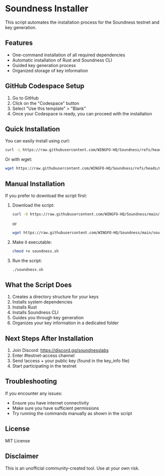 # Soundness Installer

This script automates the installation process for the Soundness testnet and key generation.

## Features

- One-command installation of all required dependencies
- Automatic installation of Rust and Soundness CLI
- Guided key generation process
- Organized storage of key information

## GitHub Codespace Setup

1. Go to GitHub
2. Click on the "Codespace" button
3. Select "Use this template" > "Blank"
4. Once your Codespace is ready, you can proceed with the installation

## Quick Installation

You can easily install using curl:

```bash
curl -L https://raw.githubusercontent.com/WINGFO-HQ/Soundness/refs/heads/main/soundness.sh -o soundness.sh && chmod +x soundness.sh && ./soundness.sh

```

Or with wget:

```bash
wget https://raw.githubusercontent.com/WINGFO-HQ/Soundness/refs/heads/main/soundness.sh && chmod +x soundness.sh && ./soundness.sh

```

## Manual Installation

If you prefer to download the script first:

1. Download the script:

   ```bash
   curl -O https://raw.githubusercontent.com/WINGFO-HQ/Soundness/main/soundness.sh
   ```

   or

   ```bash
   wget https://raw.githubusercontent.com/WINGFO-HQ/Soundness/main/soundness.sh
   ```

2. Make it executable:

   ```bash
   chmod +x soundness.sh
   ```

3. Run the script:
   ```bash
   ./soundness.sh
   ```

## What the Script Does

1. Creates a directory structure for your keys
2. Installs system dependencies
3. Installs Rust
4. Installs Soundness CLI
5. Guides you through key generation
6. Organizes your key information in a dedicated folder

## Next Steps After Installation

1. Join Discord: https://discord.gg/soundnesslabs
2. Enter #testnet-access channel
3. Send !access + your public key (found in the key_info file)
4. Start participating in the testnet

## Troubleshooting

If you encounter any issues:

- Ensure you have internet connectivity
- Make sure you have sufficient permissions
- Try running the commands manually as shown in the script

## License

MIT License

## Disclaimer

This is an unofficial community-created tool. Use at your own risk.
